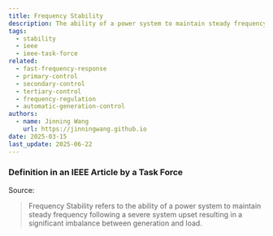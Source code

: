 ```yaml
---
title: Frequency Stability
description: The ability of a power system to maintain steady frequency following a severe system upset.
tags:
  - stability
  - ieee
  - ieee-task-force
related:
  - fast-frequency-response
  - primary-control
  - secondary-control
  - tertiary-control
  - frequency-regulation
  - automatic-generation-control
authors:
  - name: Jinning Wang
    url: https://jinningwang.github.io
date: 2025-03-15
last_update: 2025-06-22
---
```


### Definition in an IEEE Article by a Task Force

Source: <d-cite key="kundur2004stability"></d-cite>

> Frequency Stability refers to the ability of a power system to maintain steady frequency following a severe system upset resulting in a significant imbalance between generation and load.

